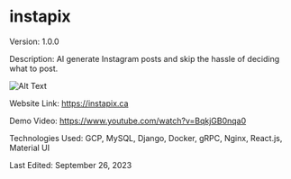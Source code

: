 # instapix

Version: 1.0.0

Description: AI generate Instagram posts and skip the hassle of deciding what to post.

![Alt Text](https://firebasestorage.googleapis.com/v0/b/instapix-c6006.appspot.com/o/instapix-gif.gif?alt=media&token=6e4038dd-c66d-4d0a-a674-d56a26ab2fb9)

Website Link: https://instapix.ca

Demo Video: https://www.youtube.com/watch?v=BqkjGB0nqa0

Technologies Used: GCP, MySQL, Django, Docker, gRPC, Nginx, React.js, Material UI

Last Edited: September 26, 2023
